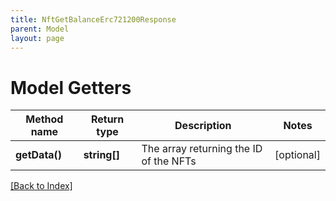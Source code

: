 ```yaml
---
title: NftGetBalanceErc721200Response
parent: Model
layout: page
---
```


# Model Getters

Method name | Return type | Description | Notes
------------ | ------------- | ------------- | -------------
**getData()** | **string[]** | The array returning the ID of the NFTs | [optional]

[[Back to Index]](../index.md)
